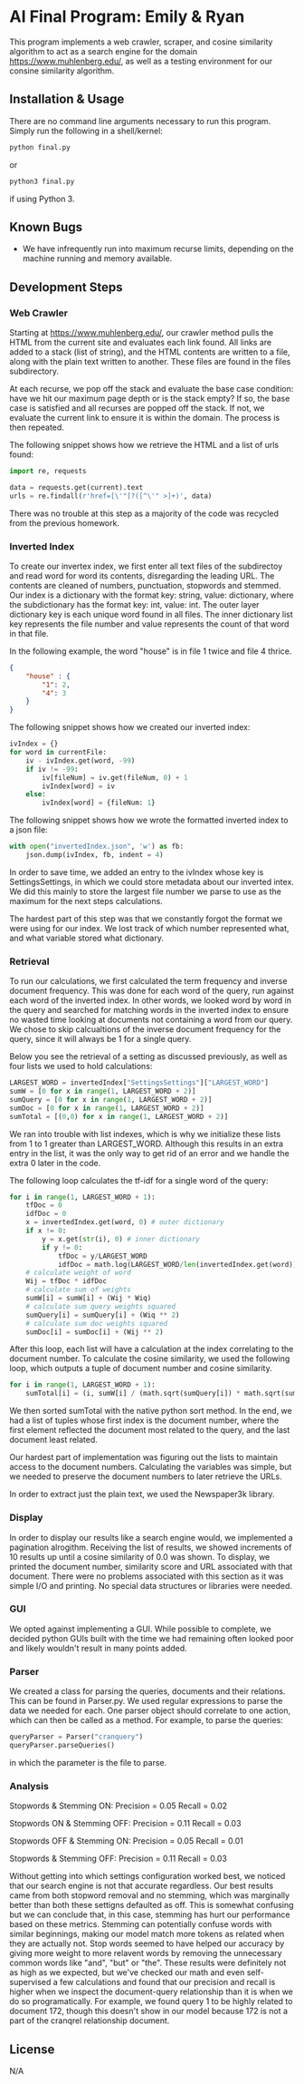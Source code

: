 # AI Final Program: Emily & Ryan

This program implements a web crawler, scraper, and cosine similarity algorithm to act as a search
engine for the domain https://www.muhlenberg.edu/, as well as a testing environment for our consine similarity algorithm.

## Installation & Usage

There are no command line arguments necessary to run this program. Simply run the following in a shell/kernel: 
```bash
python final.py
```
or
```bash
python3 final.py
```
if using Python 3. 

## Known Bugs
- We have infrequently run into maximum recurse limits, depending on the machine running and memory available. 

## Development Steps

### Web Crawler
Starting at https://www.muhlenberg.edu/, our crawler method pulls the HTML from the current site and evaluates each link found. All links are added to a stack (list of string), and the HTML contents are written to a file, along with the plain text written to another. These files are found in the files subdirectory. 

At each recurse, we pop off the stack and evaluate the base case condition: have we hit our maximum page depth or is the stack empty? If so, the base case is satisfied and all recurses are popped off the stack. If not, we evaluate the current link to ensure it is within the domain. The process is then repeated. 

The following snippet shows how we retrieve the HTML and a list of urls found: 

```python 
import re, requests

data = requests.get(current).text
urls = re.findall(r'href=[\'"]?([^\'" >]+)', data)
```

There was no trouble at this step as a majority of the code was recycled from the previous homework. 

### Inverted Index
To create our invertex index, we first enter all text files of the subdirectoy and read word for word its contents, disregarding the leading URL. The contents are cleaned of numbers, punctuation, stopwords and stemmed. Our index is a dictionary with the format key: string, value: dictionary, where the subdictionary has the format key: int, value: int. The outer layer dictionary key is each unique word found in all files. The inner dictionary list key represents the file number and value represents the count of that word in that file. 

In the following example, the word "house" is in file 1 twice and file 4 thrice.

```json
{
    "house" : {
        "1": 2,
        "4": 3
    }
}
```

The following snippet shows how we created our inverted index:

```python
ivIndex = {}
for word in currentFile:
    iv - ivIndex.get(word, -99)
    if iv != -99:
        iv[fileNum] = iv.get(fileNum, 0) + 1
        ivIndex[word] = iv
    else:
        ivIndex[word] = {fileNum: 1}
```

The following snippet shows how we wrote the formatted inverted index to a json file:

```python
with open("invertedIndex.json", 'w') as fb:
    json.dump(ivIndex, fb, indent = 4)
```

In order to save time, we added an entry to the ivIndex whose key is SettingsSettings, in which we could store metadata about our inverted intex. We did this mainly to store the largest file number we parse to use as the maximum for the next steps calculations. 

The hardest part of this step was that we constantly forgot the format we were using for our index. We lost track of which number represented what, and what variable stored what dictionary. 


### Retrieval 
To run our calculations, we first calculated the term frequency and inverse document frequency. This was done for each word of the query, run against each word of the inverted index. In other words, we looked word by word in the query and searched for matching words in the inverted index to ensure no wasted time looking at documents not containing a word from our query. We chose to skip calcualtions of the inverse document frequency for the query, since it will always be 1 for a single query. 

Below you see the retrieval of a setting as discussed previously, as well as four lists we used to hold calculations:

```python
LARGEST_WORD = invertedIndex["SettingsSettings"]["LARGEST_WORD"]
sumW = [0 for x in range(1, LARGEST_WORD + 2)]
sumQuery = [0 for x in range(1, LARGEST_WORD + 2)]
sumDoc = [0 for x in range(1, LARGEST_WORD + 2)]
sumTotal = [(0,0) for x in range(1, LARGEST_WORD + 2)]
```

We ran into trouble with list indexes, which is why we initialize these lists from 1 to 1 greater than LARGEST_WORD. Although this results in an extra entry in the list, it was the only way to get rid of an error and we handle the extra 0 later in the code. 

The following loop calculates the tf-idf for a single word of the query: 

```python
for i in range(1, LARGEST_WORD + 1):
    tfDoc = 0
    idfDoc = 0
    x = invertedIndex.get(word, 0) # outer dictionary 
    if x != 0:
        y = x.get(str(i), 0) # inner dictionary 
        if y != 0:
            tfDoc = y/LARGEST_WORD
            idfDoc = math.log(LARGEST_WORD/len(invertedIndex.get(word)))
    # calculate weight of word
    Wij = tfDoc * idfDoc
    # calculate sum of weights
    sumW[i] = sumW[i] + (Wij * Wiq)
    # calculate sum query weights squared
    sumQuery[i] = sumQuery[i] + (Wiq ** 2)
    # calculate sum doc weights squared
    sumDoc[i] = sumDoc[i] + (Wij ** 2)
```

After this loop, each list will have a calculation at the index correlating to the document number. To calculate the cosine similarity, we used the following loop, which outputs a tuple of document number and cosine similarity.

```python
for i in range(1, LARGEST_WORD + 1):
    sumTotal[i] = (i, sumW[i] / (math.sqrt(sumQuery[i]) * math.sqrt(sumDoc[i]) + 1.0))
```

We then sorted sumTotal with the native python sort method. In the end, we had a list of tuples whose first index is the document number, where the first element reflected the document most related to the query, and the last document least related. 

Our hardest part of implementation was figuring out the lists to maintain access to the document numbers. Calculating the variables was simple, but we needed to preserve the document numbers to later retrieve the URLs. 

In order to extract just the plain text, we used the Newspaper3k library. 

### Display
In order to display our results like a search engine would, we implemented a pagination alrogithm. Receiving the list of results, we showed increments of 10 results up until a cosine similarity of 0.0 was shown. To display, we printed the document number, similarity score and URL associated with that document. There were no problems associated with this section as it was simple I/O and printing. No special data structures or libraries were needed. 

### GUI
We opted against implementing a GUI. While possible to complete, we decided python GUIs built with the time we had remaining often looked poor and likely wouldn't result in many points added. 

### Parser
We created a class for parsing the queries, documents and their relations. This can be found in Parser.py. We used regular expressions to parse the data we needed for each. One parser object should correlate to one action, which can then be called as a method. For example, to parse the queries:

```python
queryParser = Parser("cranquery")
queryParser.parseQueries()
```

in which the parameter is the file to parse. 

### Analysis
Stopwords & Stemming ON:
Precision = 0.05
Recall = 0.02

Stopwords ON & Stemming OFF:
Precision = 0.11
Recall = 0.03

Stopwords OFF & Stemming ON:
Precision = 0.05
Recall = 0.01

Stopwords & Stemming OFF:
Precision = 0.11
Recall = 0.03

Without getting into which settings configuration worked best, we noticed that our search engine is not that accurate regardless. Our best results came from both stopword removal and no stemming, which was marginally better than both these settigns defaulted as off. This is somewhat confusing but we can conclude that, in this case, stemming has hurt our performance based on these metrics. Stemming can potentially confuse words with similar beginnings, making our model match more tokens as related when they are actually not. Stop words seemed to have helped our accuracy by giving more weight to more relavent words by removing the unnecessary common words like "and", "but" or "the". These results were definitely not as high as we expected, but we've checked our math and even self-supervised a few calculations and found that our precision and recall is higher when we inspect the document-query relationship than it is when we do so programatically. For example, we found query 1 to be highly related to document 172, though this doesn't show in our model because 172 is not a part of the cranqrel relationship document. 

## License
N/A
